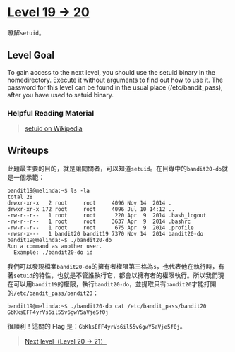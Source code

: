 # [Level 19 -> 20](http://overthewire.org/wargames/bandit/bandit20.html)

瞭解```setuid```。

## Level Goal

To gain access to the next level, you should use the setuid binary in the homedirectory. Execute it without arguments to find out how to use it. The password for this level can be found in the usual place (/etc/bandit_pass), after you have used to setuid binary.

### Helpful Reading Material

> [setuid on Wikipedia](http://en.wikipedia.org/wiki/Setuid)

## Writeups

此題最主要的目的，就是讓闖關者，可以知道```setuid```。在目錄中的```bandit20-do```就是一個示範：

```shell
bandit19@melinda:~$ ls -la
total 28
drwxr-xr-x   2 root     root     4096 Nov 14  2014 .
drwxr-xr-x 172 root     root     4096 Jul 10 14:12 ..
-rw-r--r--   1 root     root      220 Apr  9  2014 .bash_logout
-rw-r--r--   1 root     root     3637 Apr  9  2014 .bashrc
-rw-r--r--   1 root     root      675 Apr  9  2014 .profile
-rwsr-x---   1 bandit20 bandit19 7370 Nov 14  2014 bandit20-do
bandit19@melinda:~$ ./bandit20-do
Run a command as another user.
  Example: ./bandit20-do id
```

我們可以發現檔案```bandit20-do```的擁有者權限第三格為```s```，也代表他在執行時，有著```setuid```的特性，也就是不管誰執行它，都會以擁有者的權限執行。所以我們現在可以用```bandit19```的權限，執行```bandit20-do```，並提取只有```bandit20```才能打開的```/etc/bandit_pass/bandit20```：

```
bandit19@melinda:~$ ./bandit20-do cat /etc/bandit_pass/bandit20
GbKksEFF4yrVs6il55v6gwY5aVje5f0j
```

很順利！這關的 Flag 是：```GbKksEFF4yrVs6il55v6gwY5aVje5f0j```。

> [Next level（Level 20 -> 21）](https://github.com/YanHaoChen/OverTheWire-Writeups/blob/master/Bandit/Level20to21.md) 
